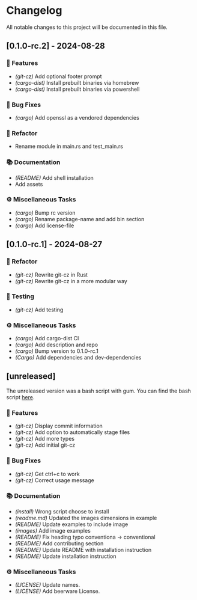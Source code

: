 # Changelog

All notable changes to this project will be documented in this file.

## [0.1.0-rc.2] - 2024-08-28

### 🚀 Features

- *(git-cz)* Add optional footer prompt
- *(cargo-dist)* Install prebuilt binaries via homebrew
- *(cargo-dist)* Install prebuilt binaries via powershell

### 🐛 Bug Fixes

- *(cargo)* Add openssl as a vendored dependencies

### 🚜 Refactor

- Rename module in main.rs and test_main.rs

### 📚 Documentation

- *(README)* Add shell installation
- Add assets

### ⚙️ Miscellaneous Tasks

- *(cargo)* Bump rc version
- *(cargo)* Rename package-name and add bin section
- *(cargo)* Add license-file

## [0.1.0-rc.1] - 2024-08-27

### 🚜 Refactor

- *(git-cz)* Rewrite git-cz in Rust 
- *(git-cz)* Rewrite git-cz in a more modular way

### 🧪 Testing

- *(git-cz)* Add testing

### ⚙️ Miscellaneous Tasks

- *(cargo)* Add cargo-dist CI
- *(cargo)* Add description and repo
- *(cargo)* Bump version to 0.1.0-rc.1
- *(Cargo)* Add dependencies and dev-dependencies


## [unreleased]

The unreleased version was a bash script with gum.
You can find the bash script [here](https://github.com/k3ii/git-cz/blob/30f8aae0fbe0516af81b948201d29a5877d0a95e/git-cz).

### 🚀 Features

- *(git-cz)* Display commit information
- *(git-cz)* Add option to automatically stage files
- *(git-cz)* Add more types
- *(git-cz)* Add initial git-cz

### 🐛 Bug Fixes

- *(git-cz)* Get ctrl+c to work
- *(git-cz)* Correct usage message

### 📚 Documentation

- *(install)* Wrong script choose to install
- *(readme.md)* Updated the images dimensions in example
- *(README)* Update examples to include image
- *(images)* Add image examples
- *(README)* Fix heading typo conventiona -> conventional
- *(README)* Add contributing section
- *(README)* Update README with installation instruction
- *(README)* Update installation instruction


### ⚙️ Miscellaneous Tasks

- *(LICENSE)* Update names.
- *(LICENSE)* Add beerware License.

<!-- generated by git-cliff -->
